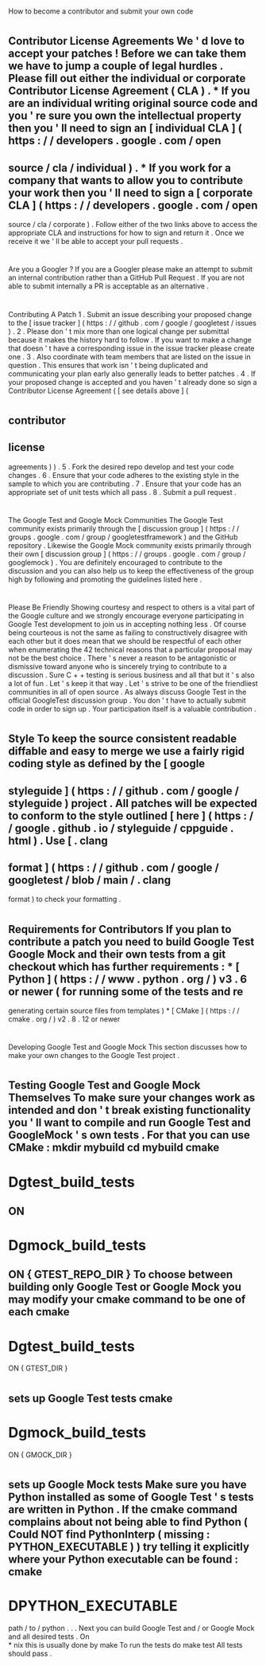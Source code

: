 #
How
to
become
a
contributor
and
submit
your
own
code
#
#
Contributor
License
Agreements
We
'
d
love
to
accept
your
patches
!
Before
we
can
take
them
we
have
to
jump
a
couple
of
legal
hurdles
.
Please
fill
out
either
the
individual
or
corporate
Contributor
License
Agreement
(
CLA
)
.
*
If
you
are
an
individual
writing
original
source
code
and
you
'
re
sure
you
own
the
intellectual
property
then
you
'
ll
need
to
sign
an
[
individual
CLA
]
(
https
:
/
/
developers
.
google
.
com
/
open
-
source
/
cla
/
individual
)
.
*
If
you
work
for
a
company
that
wants
to
allow
you
to
contribute
your
work
then
you
'
ll
need
to
sign
a
[
corporate
CLA
]
(
https
:
/
/
developers
.
google
.
com
/
open
-
source
/
cla
/
corporate
)
.
Follow
either
of
the
two
links
above
to
access
the
appropriate
CLA
and
instructions
for
how
to
sign
and
return
it
.
Once
we
receive
it
we
'
ll
be
able
to
accept
your
pull
requests
.
#
#
Are
you
a
Googler
?
If
you
are
a
Googler
please
make
an
attempt
to
submit
an
internal
contribution
rather
than
a
GitHub
Pull
Request
.
If
you
are
not
able
to
submit
internally
a
PR
is
acceptable
as
an
alternative
.
#
#
Contributing
A
Patch
1
.
Submit
an
issue
describing
your
proposed
change
to
the
[
issue
tracker
]
(
https
:
/
/
github
.
com
/
google
/
googletest
/
issues
)
.
2
.
Please
don
'
t
mix
more
than
one
logical
change
per
submittal
because
it
makes
the
history
hard
to
follow
.
If
you
want
to
make
a
change
that
doesn
'
t
have
a
corresponding
issue
in
the
issue
tracker
please
create
one
.
3
.
Also
coordinate
with
team
members
that
are
listed
on
the
issue
in
question
.
This
ensures
that
work
isn
'
t
being
duplicated
and
communicating
your
plan
early
also
generally
leads
to
better
patches
.
4
.
If
your
proposed
change
is
accepted
and
you
haven
'
t
already
done
so
sign
a
Contributor
License
Agreement
(
[
see
details
above
]
(
#
contributor
-
license
-
agreements
)
)
.
5
.
Fork
the
desired
repo
develop
and
test
your
code
changes
.
6
.
Ensure
that
your
code
adheres
to
the
existing
style
in
the
sample
to
which
you
are
contributing
.
7
.
Ensure
that
your
code
has
an
appropriate
set
of
unit
tests
which
all
pass
.
8
.
Submit
a
pull
request
.
#
#
The
Google
Test
and
Google
Mock
Communities
The
Google
Test
community
exists
primarily
through
the
[
discussion
group
]
(
https
:
/
/
groups
.
google
.
com
/
group
/
googletestframework
)
and
the
GitHub
repository
.
Likewise
the
Google
Mock
community
exists
primarily
through
their
own
[
discussion
group
]
(
https
:
/
/
groups
.
google
.
com
/
group
/
googlemock
)
.
You
are
definitely
encouraged
to
contribute
to
the
discussion
and
you
can
also
help
us
to
keep
the
effectiveness
of
the
group
high
by
following
and
promoting
the
guidelines
listed
here
.
#
#
#
Please
Be
Friendly
Showing
courtesy
and
respect
to
others
is
a
vital
part
of
the
Google
culture
and
we
strongly
encourage
everyone
participating
in
Google
Test
development
to
join
us
in
accepting
nothing
less
.
Of
course
being
courteous
is
not
the
same
as
failing
to
constructively
disagree
with
each
other
but
it
does
mean
that
we
should
be
respectful
of
each
other
when
enumerating
the
42
technical
reasons
that
a
particular
proposal
may
not
be
the
best
choice
.
There
'
s
never
a
reason
to
be
antagonistic
or
dismissive
toward
anyone
who
is
sincerely
trying
to
contribute
to
a
discussion
.
Sure
C
+
+
testing
is
serious
business
and
all
that
but
it
'
s
also
a
lot
of
fun
.
Let
'
s
keep
it
that
way
.
Let
'
s
strive
to
be
one
of
the
friendliest
communities
in
all
of
open
source
.
As
always
discuss
Google
Test
in
the
official
GoogleTest
discussion
group
.
You
don
'
t
have
to
actually
submit
code
in
order
to
sign
up
.
Your
participation
itself
is
a
valuable
contribution
.
#
#
Style
To
keep
the
source
consistent
readable
diffable
and
easy
to
merge
we
use
a
fairly
rigid
coding
style
as
defined
by
the
[
google
-
styleguide
]
(
https
:
/
/
github
.
com
/
google
/
styleguide
)
project
.
All
patches
will
be
expected
to
conform
to
the
style
outlined
[
here
]
(
https
:
/
/
google
.
github
.
io
/
styleguide
/
cppguide
.
html
)
.
Use
[
.
clang
-
format
]
(
https
:
/
/
github
.
com
/
google
/
googletest
/
blob
/
main
/
.
clang
-
format
)
to
check
your
formatting
.
#
#
Requirements
for
Contributors
If
you
plan
to
contribute
a
patch
you
need
to
build
Google
Test
Google
Mock
and
their
own
tests
from
a
git
checkout
which
has
further
requirements
:
*
[
Python
]
(
https
:
/
/
www
.
python
.
org
/
)
v3
.
6
or
newer
(
for
running
some
of
the
tests
and
re
-
generating
certain
source
files
from
templates
)
*
[
CMake
]
(
https
:
/
/
cmake
.
org
/
)
v2
.
8
.
12
or
newer
#
#
Developing
Google
Test
and
Google
Mock
This
section
discusses
how
to
make
your
own
changes
to
the
Google
Test
project
.
#
#
#
Testing
Google
Test
and
Google
Mock
Themselves
To
make
sure
your
changes
work
as
intended
and
don
'
t
break
existing
functionality
you
'
ll
want
to
compile
and
run
Google
Test
and
GoogleMock
'
s
own
tests
.
For
that
you
can
use
CMake
:
mkdir
mybuild
cd
mybuild
cmake
-
Dgtest_build_tests
=
ON
-
Dgmock_build_tests
=
ON
{
GTEST_REPO_DIR
}
To
choose
between
building
only
Google
Test
or
Google
Mock
you
may
modify
your
cmake
command
to
be
one
of
each
cmake
-
Dgtest_build_tests
=
ON
{
GTEST_DIR
}
#
sets
up
Google
Test
tests
cmake
-
Dgmock_build_tests
=
ON
{
GMOCK_DIR
}
#
sets
up
Google
Mock
tests
Make
sure
you
have
Python
installed
as
some
of
Google
Test
'
s
tests
are
written
in
Python
.
If
the
cmake
command
complains
about
not
being
able
to
find
Python
(
Could
NOT
find
PythonInterp
(
missing
:
PYTHON_EXECUTABLE
)
)
try
telling
it
explicitly
where
your
Python
executable
can
be
found
:
cmake
-
DPYTHON_EXECUTABLE
=
path
/
to
/
python
.
.
.
Next
you
can
build
Google
Test
and
/
or
Google
Mock
and
all
desired
tests
.
On
\
*
nix
this
is
usually
done
by
make
To
run
the
tests
do
make
test
All
tests
should
pass
.
